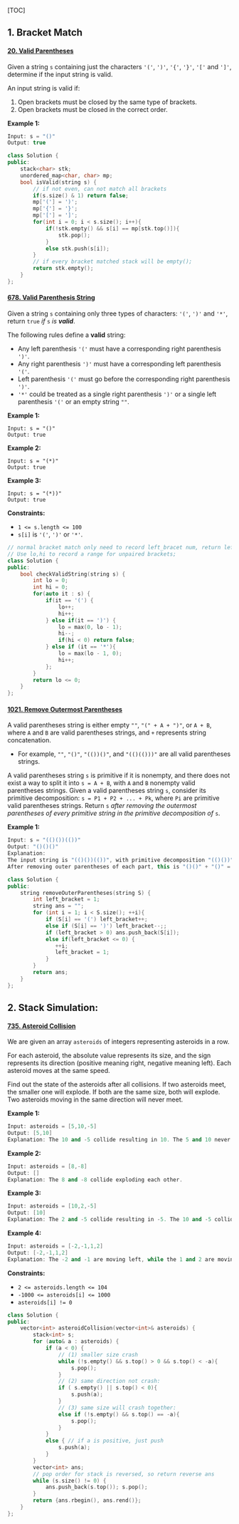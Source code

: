 [TOC]

## 1. Bracket Match

#### [20. Valid Parentheses](https://leetcode-cn.com/problems/valid-parentheses/)

Given a string `s` containing just the characters `'('`, `')'`, `'{'`, `'}'`, `'['` and `']'`, determine if the input string is valid.

An input string is valid if:

1. Open brackets must be closed by the same type of brackets.
2. Open brackets must be closed in the correct order.

**Example 1:**

```c++
Input: s = "()"
Output: true
```

```c++
class Solution {
public:
    stack<char> stk;
    unordered_map<char, char> mp;
    bool isValid(string s) {
        // if not even, can not match all brackets
        if(s.size() & 1) return false;
        mp['('] = ')';
        mp['{'] = '}';
        mp['['] = ']';
        for(int i = 0; i < s.size(); i++){
            if(!stk.empty() && s[i] == mp[stk.top()]){
                stk.pop();
            }
            else stk.push(s[i]);
        }
        // if every bracket matched stack will be empty();
        return stk.empty();
    }
};
```



#### [678. Valid Parenthesis String](https://leetcode-cn.com/problems/valid-parenthesis-string/)

Given a string `s` containing only three types of characters: `'('`, `')'` and `'*'`, return `true` *if* `s` *is **valid***.

The following rules define a **valid** string:

- Any left parenthesis `'('` must have a corresponding right parenthesis `')'`.
- Any right parenthesis `')'` must have a corresponding left parenthesis `'('`.
- Left parenthesis `'('` must go before the corresponding right parenthesis `')'`.
- `'*'` could be treated as a single right parenthesis `')'` or a single left parenthesis `'('` or an empty string `""`.

**Example 1:**

```
Input: s = "()"
Output: true
```

**Example 2:**

```
Input: s = "(*)"
Output: true
```

**Example 3:**

```
Input: s = "(*))"
Output: true
```

**Constraints:**

- `1 <= s.length <= 100`
- `s[i]` is `'('`, `')'` or `'*'`.

```c++
// normal bracket match only need to record left_bracet num, return left_bracket==0;
// Use lo,hi to record a range for unpaired brackets;
class Solution {
public:
    bool checkValidString(string s) {
        int lo = 0; 
        int hi = 0;
        for(auto it : s) {
            if(it == '(') {
                lo++;
                hi++;
            } else if(it == ')') {
                lo = max(0, lo - 1);
                hi--;
                if(hi < 0) return false;
            } else if (it == '*'){
                lo = max(lo - 1, 0);
                hi++;
            };
        }
        return lo <= 0;
    }
};
```



#### [1021. Remove Outermost Parentheses](https://leetcode-cn.com/problems/remove-outermost-parentheses/)

A valid parentheses string is either empty `""`, `"(" + A + ")"`, or `A + B`, where `A` and `B` are valid parentheses strings, and `+` represents string concatenation.

- For example, `""`, `"()"`, `"(())()"`, and `"(()(()))"` are all valid parentheses strings.

A valid parentheses string `s` is primitive if it is nonempty, and there does not exist a way to split it into `s = A + B`, with `A` and `B` nonempty valid parentheses strings. Given a valid parentheses string `s`, consider its primitive decomposition: `s = P1 + P2 + ... + Pk`, where `Pi` are primitive valid parentheses strings. Return `s` *after removing the outermost parentheses of every primitive string in the primitive decomposition of* `s`.

**Example 1:**

```c++
Input: s = "(()())(())"
Output: "()()()"
Explanation: 
The input string is "(()())(())", with primitive decomposition "(()())" + "(())".
After removing outer parentheses of each part, this is "()()" + "()" = "()()()".
```

```c++
class Solution {
public:
    string removeOuterParentheses(string S) {
        int left_bracket = 1;
        string ans = "";
        for (int i = 1; i < S.size(); ++i){
            if (S[i] == '(') left_bracket++;
            else if (S[i] == ')') left_bracket--;;
            if (left_bracket > 0) ans.push_back(S[i]);
            else if(left_bracket <= 0) {
               ++i;
               left_bracket = 1;
            }
        }
        return ans;
    }
};
```

## 2. Stack Simulation:

#### [735. Asteroid Collision](https://leetcode-cn.com/problems/asteroid-collision/)

We are given an array `asteroids` of integers representing asteroids in a row.

For each asteroid, the absolute value represents its size, and the sign represents its direction (positive meaning right, negative meaning left). Each asteroid moves at the same speed.

Find out the state of the asteroids after all collisions. If two asteroids meet, the smaller one will explode. If both are the same size, both will explode. Two asteroids moving in the same direction will never meet.

 **Example 1:**

```c++
Input: asteroids = [5,10,-5]
Output: [5,10]
Explanation: The 10 and -5 collide resulting in 10. The 5 and 10 never collide.
```

**Example 2:**

```c++
Input: asteroids = [8,-8]
Output: []
Explanation: The 8 and -8 collide exploding each other.
```

**Example 3:**

```c++
Input: asteroids = [10,2,-5]
Output: [10]
Explanation: The 2 and -5 collide resulting in -5. The 10 and -5 collide resulting in 10.
```

**Example 4:**

```c++
Input: asteroids = [-2,-1,1,2]
Output: [-2,-1,1,2]
Explanation: The -2 and -1 are moving left, while the 1 and 2 are moving right. Asteroids moving the same direction never meet, so no asteroids will meet each other.
```

**Constraints:**

- `2 <= asteroids.length <= 104`
- `-1000 <= asteroids[i] <= 1000`
- `asteroids[i] != 0`

```c++
class Solution {
public:
    vector<int> asteroidCollision(vector<int>& asteroids) {
        stack<int> s; 
        for (auto& a : asteroids) {
            if (a < 0) {
                // (1) smaller size crash
                while (!s.empty() && s.top() > 0 && s.top() < -a){
                    s.pop();
                }
                // (2) same direction not crash:
                if ( s.empty() || s.top() < 0){
                    s.push(a);
                }
                // (3) same size will crash together:
                else if (!s.empty() && s.top() == -a){
                    s.pop();
                }
            }
            else { // if a is positive, just push
                s.push(a);
            }
        }
        vector<int> ans;
        // pop order for stack is reversed, so return reverse ans
        while (s.size() != 0) {
            ans.push_back(s.top()); s.pop();
        }
        return {ans.rbegin(), ans.rend()};
    }
};
```

